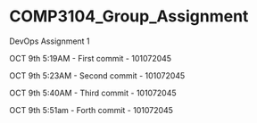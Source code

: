 # COMP3104_Group_Assignment
DevOps Assignment 1

OCT 9th 5:19AM - First commit - 101072045


OCT 9th 5:23AM - Second commit - 101072045


OCT 9th 5:40AM - Third commit - 101072045


OCT 9th 5:51am - Forth commit - 101072045
